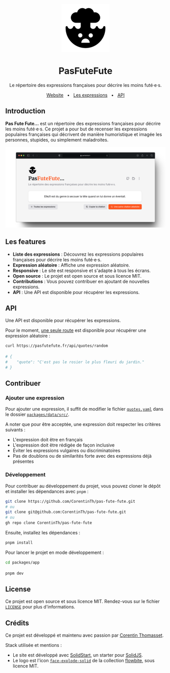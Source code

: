 <p align="center">
<picture>
    <source srcset="./.github/icon-dark.png" media="(prefers-color-scheme: light)">
    <source srcset="./.github/icon-light.png" media="(prefers-color-scheme: dark)">
    <img src="./.github/icon-dark.png" alt="Header banner">
</picture>
</p>

<h1 align="center">
  PasFuteFute
</h1>

<p align="center">
    Le répertoire des expressions françaises pour décrire les moins futé·e·s.
</p>

<p align="center">
  <a href="https://pasfutefute.fr">Website</a>
  <span>&nbsp;&nbsp;•&nbsp;&nbsp;</span>
  <a href="./packages/data/src/quotes.yaml">Les expressions</a>
  <span>&nbsp;&nbsp;•&nbsp;&nbsp;</span>
  <a href="https://pasfutefute.fr/api/quotes/random">API</a>
</p>

## Introduction

**Pas Fute Fute...** est un répertoire des expressions françaises pour décrire les moins futé·e·s. Ce projet a pour but de recenser les expressions populaires françaises qui décrivent de manière humoristique et imagée les personnes, stupides, ou simplement maladroites.

[![Pas Fute Fute](./.github/app-mockup.png)](https://pasfutefute.fr)

## Les features

- **Liste des expressions** : Découvrez les expressions populaires françaises pour décrire les moins futé·e·s.
- **Expression aléatoire** : Affiche une expression aléatoire.
- **Responsive** : Le site est responsive et s'adapte à tous les écrans.
- **Open source** : Le projet est open source et sous licence MIT.
- **Contributions** : Vous pouvez contribuer en ajoutant de nouvelles expressions.
- **API** : Une API est disponible pour récupérer les expressions.

## API

Une API est disponible pour récupérer les expressions.

Pour le moment, [une seule route](https://pasfutefute.fr/api/quotes/random) est disponible pour récupérer une expression aléatoire :

```bash
curl https://pasfutefute.fr/api/quotes/random

# {
#    "quote": "C'est pas le rosier le plus fleuri du jardin."
# }
```

## Contribuer

### Ajouter une expression

Pour ajouter une expression, il suffit de modifier le fichier [`quotes.yaml`](./packages/data/src/quotes.yaml) dans le dossier [`packages/data/src/`](./packages/data/src/).

A noter que pour être acceptée, une expression doit respecter les critères suivants :

- L'expression doit être en français
- L'expression doit être rédigée de façon inclusive
- Éviter les expressions vulgaires ou discriminatoires
- Pas de doublons ou de similarités forte avec des expressions déjà présentes

### Développement

Pour contribuer au développement du projet, vous pouvez cloner le dépôt et installer les dépendances avec `pnpm` :

```bash
git clone https://github.com/CorentinTh/pas-fute-fute.git
# ou
git clone git@github.com:CorentinTh/pas-fute-fute.git
# ou
gh repo clone CorentinTh/pas-fute-fute
```

Ensuite, installez les dépendances :

```bash
pnpm install
```

Pour lancer le projet en mode développement :

```bash
cd packages/app

pnpm dev
```

## License

Ce projet est open source et sous licence MIT. Rendez-vous sur le fichier [`LICENSE`](LICENSE) pour plus d'informations.

## Crédits

Ce projet est développé et maintenu avec passion par [Corentin Thomasset](https://corentin.tech).

Stack utilisée et mentions :

- Le site est développé avec [SolidStart](https://docs.solidjs.com/solid-start), un starter pour [SolidJS](https://docs.solidjs.com/).
- Le logo est l'icon [`face-explode-solid`](https://icones.js.org/collection/all?icon=flowbite:face-explode-solid) de la collection [flowbite](https://icones.js.org/collection/flowbite), sous licence MIT.
